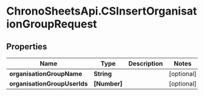 # ChronoSheetsApi.CSInsertOrganisationGroupRequest

## Properties
Name | Type | Description | Notes
------------ | ------------- | ------------- | -------------
**organisationGroupName** | **String** |  | [optional] 
**organisationGroupUserIds** | **[Number]** |  | [optional] 


